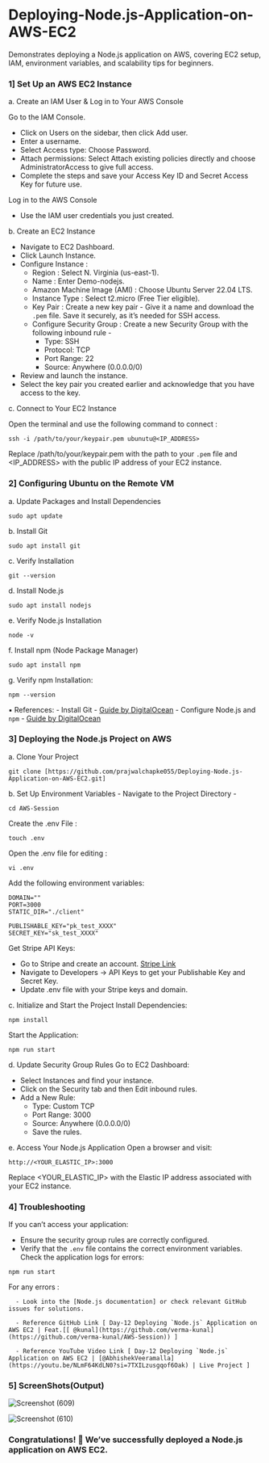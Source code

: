 # Deploying-Node.js-Application-on-AWS-EC2
Demonstrates deploying a Node.js application on AWS, covering EC2 setup, IAM, environment variables, and scalability tips for beginners.

### 1] Set Up an AWS EC2 Instance

a.  Create an IAM User & Log in to Your AWS Console

Go to the IAM Console.
  - Click on Users on the sidebar, then click Add user.
  - Enter a username.
  - Select Access type: Choose Password.
  - Attach permissions: Select Attach existing policies directly and choose AdministratorAccess to give full access.
  - Complete the steps and save your Access Key ID and Secret Access Key for future use.

Log in to the AWS Console
  - Use the IAM user credentials you just created.

b.  Create an EC2 Instance

  - Navigate to EC2 Dashboard.
  - Click Launch Instance.
  - Configure Instance :
      - Region : Select N. Virginia (us-east-1).
      - Name : Enter Demo-nodejs.
      - Amazon Machine Image (AMI) : Choose Ubuntu Server 22.04 LTS.
      - Instance Type : Select t2.micro (Free Tier eligible).
      - Key Pair : Create a new key pair - Give it a name and download the `.pem` file. Save it securely, as it’s needed for SSH access.
      - Configure Security Group : Create a new Security Group with the following inbound rule -
          - Type: SSH
          - Protocol: TCP
          - Port Range: 22
          - Source: Anywhere (0.0.0.0/0)
  - Review and launch the instance.
  - Select the key pair you created earlier and acknowledge that you have access to the key.

c.  Connect to Your EC2 Instance

Open the terminal and use the following command to connect :
```
ssh -i /path/to/your/keypair.pem ubunutu@<IP_ADDRESS>
```
Replace /path/to/your/keypair.pem with the path to your `.pem` file and <IP_ADDRESS> with the public IP address of your EC2 instance.


### 2] Configuring Ubuntu on the Remote VM

a.  Update Packages and Install Dependencies
```
sudo apt update
```
b.  Install Git
```
sudo apt install git
```
c.  Verify Installation
```
git --version
```
d.  Install Node.js
```
sudo apt install nodejs
```
e.  Verify Node.js Installation
```
node -v
```
f.  Install npm (Node Package Manager)
```
sudo apt install npm
```
g.  Verify npm Installation:
```
npm --version
```

▪ References:
      - Install Git - [Guide by DigitalOcean](https://www.digitalocean.com/community/tutorials/how-to-install-git-on-ubuntu-22-04)
      - Configure Node.js and `npm` - [Guide by DigitalOcean](https://www.digitalocean.com/community/tutorials/how-to-install-node-js-on-ubuntu-22-04)


### 3] Deploying the Node.js Project on AWS

a.  Clone Your Project
```
git clone [https://github.com/prajwalchapke055/Deploying-Node.js-Application-on-AWS-EC2.git]
```

b.  Set Up Environment Variables - Navigate to the Project Directory - 
```
cd AWS-Session
```
Create the .env File : 
```
touch .env
```
Open the .env file for editing :
``` 
vi .env 
```

Add the following environment variables:
```
DOMAIN=""
PORT=3000
STATIC_DIR="./client"

PUBLISHABLE_KEY="pk_test_XXXX"
SECRET_KEY="sk_test_XXXX"
```

Get Stripe API Keys:
  - Go to Stripe and create an account. [Stripe Link](https://stripe.com/in)
  - Navigate to Developers → API Keys to get your Publishable Key and Secret Key.
  - Update .env file with your Stripe keys and domain.

c.  Initialize and Start the Project
Install Dependencies:
```
npm install
```
Start the Application:
```
npm run start
```

d.  Update Security Group Rules
Go to EC2 Dashboard:
  - Select Instances and find your instance.
  - Click on the Security tab and then Edit inbound rules.
  - Add a New Rule:
    - Type: Custom TCP
    - Port Range: 3000
    - Source: Anywhere (0.0.0.0/0)
    - Save the rules.

e. Access Your Node.js Application
Open a browser and visit:
```
http://<YOUR_ELASTIC_IP>:3000
```
Replace <YOUR_ELASTIC_IP> with the Elastic IP address associated with your EC2 instance.


### 4] Troubleshooting
If you can’t access your application:
  - Ensure the security group rules are correctly configured.
  - Verify that the `.env` file contains the correct environment variables.
Check the application logs for errors:
```
npm run start
```

For any errors :

      - Look into the [Node.js documentation] or check relevant GitHub issues for solutions.

      - Reference GitHub Link [ Day-12 Deploying `Node.js` Application on AWS EC2 | Feat.[[ @kunal](https://github.com/verma-kunal](https://github.com/verma-kunal/AWS-Session)) ]

      - Reference YouTube Video Link [ Day-12 Deploying `Node.js` Application on AWS EC2 | [@AbhishekVeeramalla](https://youtu.be/NLmF64KdLN0?si=7TXILzusgqof6Oak) | Live Project ]


### 5] ScreenShots(Output)

![Screenshot (609)](https://github.com/user-attachments/assets/d19f8f60-98a9-4262-a852-0bdd44c7dbf9)

![Screenshot (610)](https://github.com/user-attachments/assets/d2a1da32-2866-43b8-87c5-64a89603005a)


### Congratulations! 🎉 We’ve successfully deployed a Node.js application on AWS EC2.
